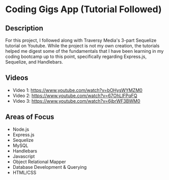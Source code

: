 # Coding Gigs App (Tutorial Followed)

## Description

For this project, I followed along with Traversy Media's 3-part Sequelize tutorial on Youtube. While the project is not my own creation, the tutorials helped me digest some of the fundamentals that I have been learning in my coding bootcamp up to this point, specifically regarding Express.js, Sequelize, and Handlebars.

## Videos

- Video 1: https://www.youtube.com/watch?v=bOHysWYMZM0
- Video 2: https://www.youtube.com/watch?v=67OhLlFPqFQ
- Video 3: https://www.youtube.com/watch?v=6jbrWF3BWM0

## Areas of Focus

- Node.js
- Express.js
- Sequelize
- MySQL
- Handlebars
- Javascript
- Object Relational Mapper
- Database Development & Querying
- HTML/CSS
